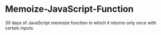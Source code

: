 # Memoize-JavaScript-Function
30 days of JavaScript memoize function in which it returns only once with certain inputs
